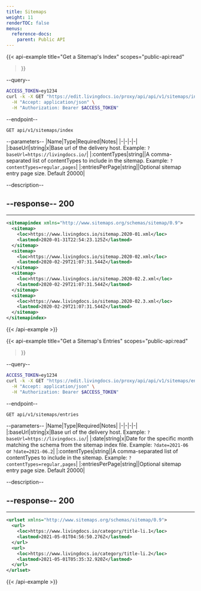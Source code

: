 ```yaml
---
title: Sitemaps
weight: 11
renderTOC: false
menus:
  reference-docs:
    parent: Public API
---
```


{{< api-example
  title="Get a Sitemap's Index"
  scopes="public-api:read"
>}}

--query--

```bash
ACCESS_TOKEN=ey1234
curl -k -X GET "https://edit.livingdocs.io/proxy/api/api/v1/sitemaps/index?baseUrl=https://livingdocs.io" \
  -H "Accept: application/json" \
  -H "Authorization: Bearer $ACCESS_TOKEN"
```

--endpoint--
```
GET api/v1/sitemaps/index
```

--parameters--
|Name|Type|Required|Notes|
|-|-|-|-|
|:baseUrl|string|x|Base url of the delivery host. Example: `?baseUrl=https://livingdocs.io/`|
|:contentTypes|string||A comma-separated list of contentTypes to include in the sitemap. Example: `?contentTypes=regular,pages`|
|:entriesPerPage|string||Optional sitemap entry page size. Default 20000|

--description--

--response--
200
---
---
```xml
<sitemapindex xmlns="http://www.sitemaps.org/schemas/sitemap/0.9">
  <sitemap>
    <loc>https://www.livingdocs.io/sitemap.2020-01.xml</loc>
    <lastmod>2020-01-31T22:54:23.125Z</lastmod>
  </sitemap>
  <sitemap>
    <loc>https://www.livingdocs.io/sitemap.2020-02.xml</loc>
    <lastmod>2020-02-29T21:07:31.544Z</lastmod>
  </sitemap>
  <sitemap>
    <loc>https://www.livingdocs.io/sitemap.2020-02.2.xml</loc>
    <lastmod>2020-02-29T21:07:31.544Z</lastmod>
  </sitemap>
  <sitemap>
    <loc>https://www.livingdocs.io/sitemap.2020-02.3.xml</loc>
    <lastmod>2020-02-29T21:07:31.544Z</lastmod>
  </sitemap>
</sitemapindex>
```

{{< /api-example >}}

{{< api-example
  title="Get a Sitemap's Entries"
  scopes="public-api:read"
>}}

--query--

```bash
ACCESS_TOKEN=ey1234
curl -k -X GET "https://edit.livingdocs.io/proxy/api/api/v1/sitemaps/entries?baseUrl=https://livingdocs.io&date=2021-05" \
  -H "Accept: application/json" \
  -H "Authorization: Bearer $ACCESS_TOKEN"
```

--endpoint--
```
GET api/v1/sitemaps/entries
```

--parameters--
|Name|Type|Required|Notes|
|-|-|-|-|
|:baseUrl|string|x|Base url of the delivery host. Example: `?baseUrl=https://livingdocs.io/`|
|:date|string|x|Date for the specific month matching the schema from the sitemap index file. Example: `?date=2021-06` or `?date=2021-06.2`|
|:contentTypes|string||A comma-separated list of contentTypes to include in the sitemap. Example: `?contentTypes=regular,pages`|
|:entriesPerPage|string||Optional sitemap entry page size. Default 20000|

--description--

--response--
200
---
---
```xml
<urlset xmlns="http://www.sitemaps.org/schemas/sitemap/0.9">
  <url>
    <loc>https://www.livingdocs.io/category/title-li.1</loc>
    <lastmod>2021-05-01T04:56:50.276Z</lastmod>
  </url>
  <url>
    <loc>https://www.livingdocs.io/category/title-li.2</loc>
    <lastmod>2021-05-01T05:35:32.920Z</lastmod>
  </url>
</urlset>
```

{{< /api-example >}}
